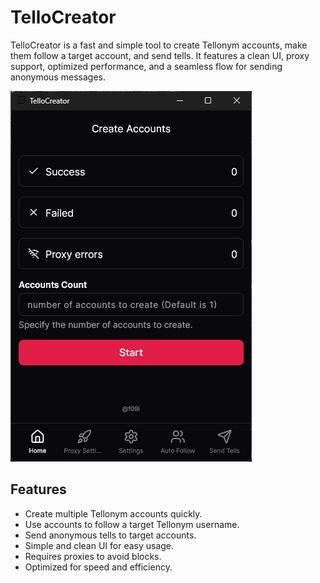 # TelloCreator

TelloCreator is a fast and simple tool to create Tellonym accounts, make them follow a target account, and send tells. It features a clean UI, proxy support, optimized performance, and a seamless flow for sending anonymous messages.

![TelloCreator Logo](screenshot.png)

## Features

- Create multiple Tellonym accounts quickly.
- Use accounts to follow a target Tellonym username.
- Send anonymous tells to target accounts.
- Simple and clean UI for easy usage.
- Requires proxies to avoid blocks.
- Optimized for speed and efficiency.
